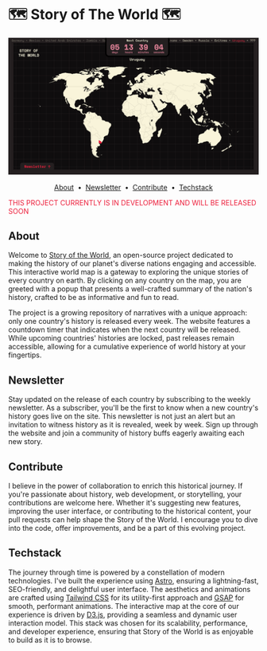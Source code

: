 # 🗺️ Story of The World 🗺️

[![Webpage Screenshot](public/webpage-screenshot.png)](https://storyofthe.world)

<p align="center">
  <a href="#about">About</a> &nbsp;&bull;&nbsp;
  <a href="#newsletter">Newsletter</a> &nbsp;&bull;&nbsp;
  <a href="#contribute">Contribute</a> &nbsp;&bull;&nbsp;
  <a href="#techstack">Techstack</a>
</p>

<p style="color:#ED203D;">THIS PROJECT CURRENTLY IS IN DEVELOPMENT AND WILL BE RELEASED SOON</p>

## About

Welcome to [Story of the World](https://storyofthe.world), an open-source project dedicated to making the history of our planet's diverse nations engaging and accessible. This interactive world map is a gateway to exploring the unique stories of every country on earth. By clicking on any country on the map, you are greeted with a popup that presents a well-crafted summary of the nation's history, crafted to be as informative and fun to read.

The project is a growing repository of narratives with a unique approach: only one country's history is released every week. The website features a countdown timer that indicates when the next country will be released. While upcoming countries' histories are locked, past releases remain accessible, allowing for a cumulative experience of world history at your fingertips.

## Newsletter

Stay updated on the release of each country by subscribing to the weekly newsletter. As a subscriber, you'll be the first to know when a new country's history goes live on the site. This newsletter is not just an alert but an invitation to witness history as it is revealed, week by week. Sign up through the website and join a community of history buffs eagerly awaiting each new story.

## Contribute

I believe in the power of collaboration to enrich this historical journey. If you're passionate about history, web development, or storytelling, your contributions are welcome here. Whether it's suggesting new features, improving the user interface, or contributing to the historical content, your pull requests can help shape the Story of the World. I encourage you to dive into the code, offer improvements, and be a part of this evolving project.

## Techstack

The journey through time is powered by a constellation of modern technologies. I've built the experience using [Astro](https://astro.build), ensuring a lightning-fast, SEO-friendly, and delightful user interface. The aesthetics and animations are crafted using [Tailwind CSS](https://tailwindcss.com) for its utility-first approach and [GSAP](https://gsap.com) for smooth, performant animations. The interactive map at the core of our experience is driven by [D3.js](https://d3js.org), providing a seamless and dynamic user interaction model. This stack was chosen for its scalability, performance, and developer experience, ensuring that Story of the World is as enjoyable to build as it is to browse.
